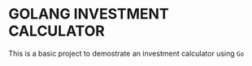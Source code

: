 # GOLANG INVESTMENT CALCULATOR

This is a basic project to demostrate an investment calculator using `Go`